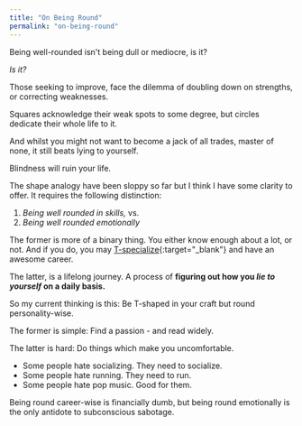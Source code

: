 ```yaml
---
title: "On Being Round"
permalink: "on-being-round"
---
```


Being well-rounded isn't being dull or mediocre, is it?

*Is it?*

Those seeking to improve, face the dilemma of doubling down on strengths, or correcting weaknesses.

Squares acknowledge their weak spots to some degree, but circles dedicate their whole life to it.

And whilst you might not want to become a jack of all trades, master of none, it still beats lying to yourself.

Blindness will ruin your life.

The shape analogy have been sloppy so far but I think I have some clarity to offer. It requires the following distinction:

1. *Being well rounded in skills,* vs.
2. *Being well rounded emotionally*

The former is more of a binary thing. You either know enough about a lot, or not. And if you do, you may [T-specialize](https://en.wikipedia.org/wiki/T-shaped_skills){:target="_blank"} and have an awesome career.

The latter, is a lifelong journey. A process of **figuring out how you *lie to yourself* on a daily basis.**

So my current thinking is this: Be T-shaped in your craft but round personality-wise.

The former is simple: Find a passion - and read widely.

The latter is hard: Do things which make you uncomfortable.

* Some people hate socializing. They need to socialize.
* Some people hate running. They need to run.
* Some people hate pop music. Good for them.

Being round career-wise is financially dumb, but being round emotionally is the only antidote to subconscious sabotage.
